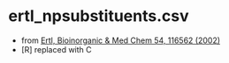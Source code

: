 # ertl_npsubstituents.csv

- from [Ertl, Bioinorganic & Med Chem 54, 116562 (2002)](https://doi.org/10.1016/j.bmc.2021.116562)
- [R] replaced with C
